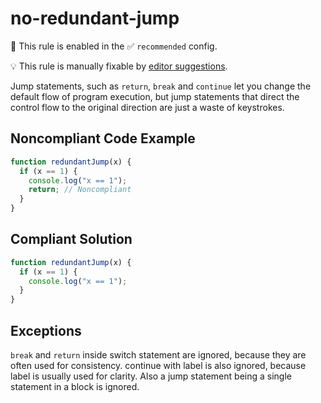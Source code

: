 # no-redundant-jump

💼 This rule is enabled in the ✅ `recommended` config.

💡 This rule is manually fixable by [editor suggestions](https://eslint.org/docs/developer-guide/working-with-rules#providing-suggestions).

<!-- end auto-generated rule header -->

Jump statements, such as `return`, `break` and `continue` let you change the default flow of program execution, but jump statements that direct the control flow to the original direction are just a waste of keystrokes.

## Noncompliant Code Example

```javascript
function redundantJump(x) {
  if (x == 1) {
    console.log("x == 1");
    return; // Noncompliant
  }
}
```

## Compliant Solution

```javascript
function redundantJump(x) {
  if (x == 1) {
    console.log("x == 1");
  }
}
```

## Exceptions

`break` and `return` inside switch statement are ignored, because they are often used for consistency. continue with label is also ignored, because label is usually used for clarity. Also a jump statement being a single statement in a block is ignored.
